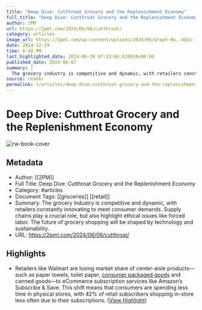 ```yaml
---
title: "Deep Dive: Cutthroat Grocery and the Replenishment Economy"
full_title: "Deep Dive: Cutthroat Grocery and the Replenishment Economy"
author: 2PM
url: https://2pml.com/2024/06/06/cutthroat/
category: articles
image_url: https://2pml.com/wp-content/uploads/2024/06/Graph-No.-4@2x-1.png
date: 2024-12-29
time: 6:40 PM
last_highlighted_date: 2024-06-20 07:13:00.628938+00:00
published_date: 2024-06-07
summary: |
  The grocery industry is competitive and dynamic, with retailers constantly innovating to meet consumer demands. Supply chains play a crucial role, but also highlight ethical issues like forced labor. The future of grocery shopping will be shaped by technology and sustainability.
source: reader
permalink: l/articles/deep-dive-cutthroat-grocery-and-the-replenishment-economy
---
```

# Deep Dive: Cutthroat Grocery and the Replenishment Economy

![rw-book-cover](https://2pml.com/wp-content/uploads/2024/06/Graph-No.-4@2x-1.png)

## Metadata
- Author: [[2PM]]
- Full Title: Deep Dive: Cutthroat Grocery and the Replenishment Economy
- Category: #articles
- Document Tags: [[groceries]] [[retail]] 
- Summary: The grocery industry is competitive and dynamic, with retailers constantly innovating to meet consumer demands. Supply chains play a crucial role, but also highlight ethical issues like forced labor. The future of grocery shopping will be shaped by technology and sustainability.
- URL: https://2pml.com/2024/06/06/cutthroat/

## Highlights
- Retailers like Walmart are losing market share of center-aisle products—such as paper towels, toilet paper, [consumer packaged goods](https://2pml.com/2024/03/13/cpg/) and canned goods—to eCommerce subscription services like Amazon’s Subscribe & Save. This shift means that consumers are spending less time in physical stores, with 42% of retail subscribers shopping in-store less often due to their subscriptions. ([View Highlight](https://read.readwise.io/read/01j0t7vne5xn4gxzygvtqq1zfv))


